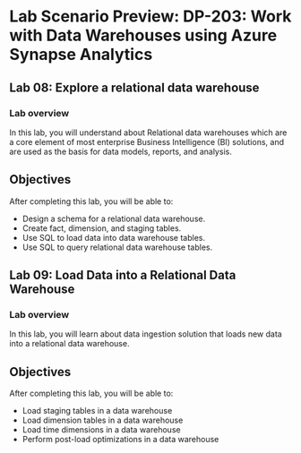 # Lab Scenario Preview: DP-203: Work with Data Warehouses using Azure Synapse Analytics

## Lab 08: Explore a relational data warehouse

### Lab overview

In this lab, you will understand about Relational data warehouses which are a core element of most enterprise Business Intelligence (BI) solutions, and are used as the basis for data models, reports, and analysis.

## Objectives

After completing this lab, you will be able to:

- Design a schema for a relational data warehouse.
- Create fact, dimension, and staging tables.
- Use SQL to load data into data warehouse tables.
- Use SQL to query relational data warehouse tables.

## Lab 09: Load Data into a Relational Data Warehouse

### Lab overview

In this lab, you will learn about data ingestion solution that loads new data into a relational data warehouse.

## Objectives

After completing this lab, you will be able to:

- Load staging tables in a data warehouse
- Load dimension tables in a data warehouse
- Load time dimensions in a data warehouse
- Perform post-load optimizations in a data warehouse

